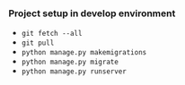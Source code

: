 ### Project setup in develop environment
- `git fetch --all`
- `git pull`
- `python manage.py makemigrations`
- `python manage.py migrate`
- `python manage.py runserver`
